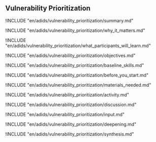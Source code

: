 
##  Vulnerability Prioritization

<!-- ![](en/images/capacity_assessment.png "") -->

!INCLUDE "en/adids/vulnerability_prioritization/summary.md"

<!-- Why The Topic Matters -->

!INCLUDE "en/adids/vulnerability_prioritization/why_it_matters.md"

<!--  What Participants Will Learn -->

!INCLUDE "en/adids/vulnerability_prioritization/what_participants_will_learn.md"

<!-- Objectives {.sidebar} -->

!INCLUDE "en/adids/vulnerability_prioritization/objectives.md"

<!-- Baseline Skills -->

!INCLUDE "en/adids/vulnerability_prioritization/baseline_skills.md"

<!-- Before you Start -->

!INCLUDE "en/adids/vulnerability_prioritization/before_you_start.md"

<!-- Materials Needed -->

!INCLUDE "en/adids/vulnerability_prioritization/materials_needed.md"

<!--Activity {.activity} -->

!INCLUDE "en/adids/vulnerability_prioritization/activity.md"

<!--Discussion -->

!INCLUDE "en/adids/vulnerability_prioritization/discussion.md"

<!-- Input -->

!INCLUDE "en/adids/vulnerability_prioritization/input.md"

<!-- Deepening -->

!INCLUDE "en/adids/vulnerability_prioritization/deepening.md"

<!--Synthesis {.synthesis} -->

!INCLUDE "en/adids/vulnerability_prioritization/synthesis.md"

